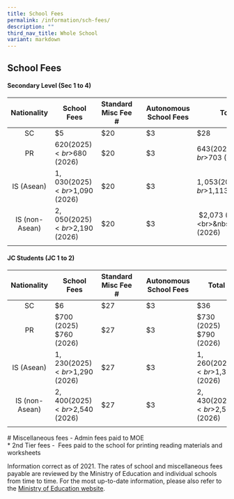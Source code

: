```yaml
---
title: School Fees
permalink: /information/sch-fees/
description: ""
third_nav_title: Whole School
variant: markdown
---
```

## School Fees

#### Secondary Level (Sec 1 to 4)

| **Nationality** | **School Fees** | **Standard Misc Fee #** || **Autonomous School Fees** | **Total** |
|:---:|---|---|---|---|---|
| SC | $5 | $20 || $3 | $28 |
| PR | $620 (2025)  <br>$680 (2026)  | $20 || $3 | $643 (2025)  <br>$703 (2026) |
| IS (Asean) | $1,030 (2025)  <br>$1,090 (2026)  | $20 | | $3 | $1,053 (2025)  <br>$1,113 (2026) |
| IS (non-Asean) | $2,050 (2025) <br>$2,190 (2026)  | $20 | | $3 | &nbsp;$2,073 (2025) <br>&nbsp;$2,213 (2026)  |
|  |  |  |  |  |  |

#### JC Students (JC 1 to 2)

| **Nationality** | **School Fees** | **Standard Misc Fee #** || **Autonomous School Fees** | **Total** |
|:---:|---|---|---|---|---|
| SC | $6 | $27 || $3 | $36 |
| PR | $700 (2025) <br> $760 (2026) |$27| | $3 | $730 (2025) <br> $790 (2026)|
| IS (Asean) | $1,230 (2025) <br>$1,290 (2026) | $27|| $3 | $1,260 (2025) <br>$1,320 (2026)|
| IS (non-Asean) | $2,400 (2025) <br>$2,540 (2026)| $27 || $3 | $2,430 (2025)  <br>$2,570 (2026)|
|  |  |  |  |  |  |

\# Miscellaneous fees - Admin fees paid to MOE<br>
\* 2nd Tier fees - &nbsp;Fees paid to the school for printing reading materials and worksheets

Information correct as of 2021.&nbsp;The rates of school and miscellaneous fees payable are reviewed by the Ministry of Education and individual schools from time to time. For the most up-to-date information, please also refer to the&nbsp;[Ministry of Education website](https://www.moe.gov.sg/financial-matters/fees).